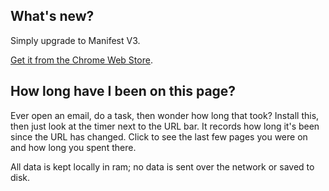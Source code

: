 ## What's new?
Simply upgrade to Manifest V3. 

[Get it from the Chrome Web Store](https://chromewebstore.google.com/detail/page-timer-v3/pmajppgebfjdjocmhjeoggnffafnbejk "Chrome Web Store").

## How long have I been on this page?

Ever open an email, do a task, then wonder how long that took?  Install this,
then just look at the timer next to the URL bar.  It records how long it's been
since the URL has changed.  Click to see the last few pages you were on and how
long you spent there.

All data is kept locally in ram; no data is sent over the network or saved to
disk.

